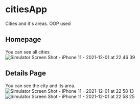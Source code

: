 # citiesApp
Cities and it's areas. OOP used

## Homepage
You can see all cities
![Simulator Screen Shot - iPhone 11 - 2021-12-01 at 22 46 39](https://user-images.githubusercontent.com/44753206/144306230-c31d05d1-6d5a-4d90-ab33-3c0643ca07e6.png)


## Details Page
You can see the city and its area.
![Simulator Screen Shot - iPhone 11 - 2021-12-01 at 22 58 13](https://user-images.githubusercontent.com/44753206/144306245-3578eb29-313d-409c-9d7b-225c06d0a493.png)
![Simulator Screen Shot - iPhone 11 - 2021-12-01 at 22 58 25](https://user-images.githubusercontent.com/44753206/144306248-9b4f9151-90bf-4bda-a398-26cd78c211a2.png)
